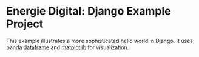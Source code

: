 # Energie Digital: Django Example Project

This example illustrates a more sophisticated hello world in Django.
It uses panda [dataframe](https://pandas.pydata.org/docs/reference/api/pandas.DataFrame.html) and [matplotlib](https://matplotlib.org/) for visualization.
